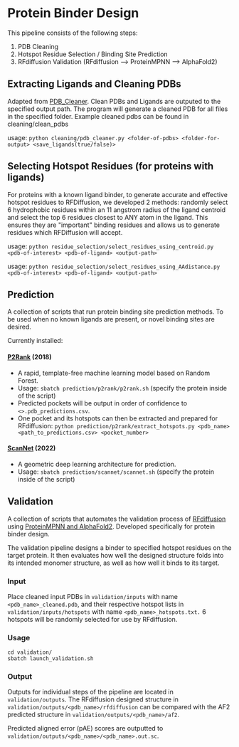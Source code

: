 # Protein Binder Design

This pipeline consists of the following steps:
1. PDB Cleaning
2. Hotspot Residue Selection / Binding Site Prediction
3. RFdiffusion Validation (RFdiffusion --> ProteinMPNN --> AlphaFold2)

## Extracting Ligands and Cleaning PDBs
Adapted from [PDB_Cleaner](https://github.com/LePingKYXK/PDB_cleaner). Clean PDBs and Ligands are outputed to the specified output path. The program will generate a cleaned PDB for all files in the specified folder. Example cleaned pdbs can be found in cleaning/clean_pdbs

usage: `python cleaning/pdb_cleaner.py <folder-of-pdbs> <folder-for-output> <save_ligands(true/false)>`

## Selecting Hotspot Residues (for proteins with ligands)
For proteins with a known ligand binder, to generate accurate and effective hotspot residues to RFDiffusion, we developed 2 methods: randomly select 6 hydrophobic residues within an 11 angstrom radius of the ligand centroid and select the top 6 residues closest to ANY atom in the ligand. This ensures they are "important" binding residues and allows us to generate residues which RFDiffusion will accept.

usage: `python residue_selection/select_residues_using_centroid.py <pdb-of-interest> <pdb-of-ligand> <output-path>`

usage: `python residue_selection/select_residues_using_AAdistance.py <pdb-of-interest> <pdb-of-ligand> <output-path>`

## Prediction

A collection of scripts that run protein binding site prediction methods. To be used when no known ligands are present, or novel binding sites are desired.

Currently installed:
#### [P2Rank](https://github.com/rdk/p2rank) (2018)
* A rapid, template-free machine learning model based on Random Forest.
* Usage: `sbatch prediction/p2rank/p2rank.sh` (specify the protein inside of the script)
* Predicted pockets will be output in order of confidence to `<>.pdb_predictions.csv`.
* One pocket and its hotspots can then be extracted and prepared for RFdiffusion: `python prediction/p2rank/extract_hotspots.py <pdb_name> <path_to_predictions.csv> <pocket_number>`
#### [ScanNet](https://github.com/jertubiana/ScanNet) (2022)
* A geometric deep learning architecture for prediction.
* Usage: `sbatch prediction/scannet/scannet.sh` (specify the protein inside of the script)

## Validation

A collection of scripts that automates the validation process of [RFdiffusion](https://github.com/RosettaCommons/RFdiffusion) using [ProteinMPNN and AlphaFold2](https://github.com/nrbennet/dl_binder_design). Developed specifically for protein binder design.
 
The validation pipeline designs a binder to specified hotspot residues on the target protein. It then evaluates how well the designed structure folds into its intended monomer structure, as well as how well it binds to its target.
 
### Input
Place cleaned input PDBs in `validation/inputs` with name `<pdb_name>_cleaned.pdb`, and their respective hotspot lists in `validation/inputs/hotspots` with name `<pdb_name>_hotspots.txt.` 6 hotspots will be randomly selected for use by RFdiffusion.
 
### Usage
```
cd validation/
sbatch launch_validation.sh
```
 
### Output
Outputs for individual steps of the pipeline are located in `validation/outputs`. The RFdiffusion designed structure in `validation/outputs/<pdb_name>/rfdiffusion` can be compared with the AF2 predicted structure in `validation/outputs/<pdb_name>/af2`.
 
Predicted aligned error (pAE) scores are outputted to `validation/outputs/<pdb_name>/<pdb_name>.out.sc`.

